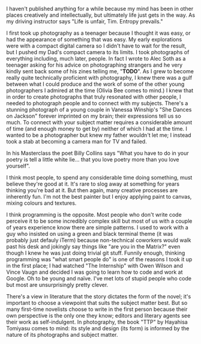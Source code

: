 I haven't published anything for a while because my mind has been in other places creatively and intellectually, but ultimately life just gets in the way. As my driving instructor says "Life is unfair, Tim. Entropy prevails."

I first took up photography as a teenager because I thought it was easy, or had the appearance of something that was easy. My early explorations were with a compact digital camera so I didn't have to wait for the result, but I pushed my Dad's compact camera to its limits. I took photographs of everything including, much later, people. In fact I wrote to Alec Soth as a teenager asking for his advice on photographing strangers and he very kindly sent back some of his zines telling me, "**TODO**". As I grew to become really quite technically proficient with photography, I knew there was a gulf between what I could produce and the work of some of the other young photographers I admired at the time (Olivia Bee comes to mind.) I knew that in order to create photographs that truly resonated with other people, I needed to photograph people and to connect with my subjects. There's a stunning photograph of a young couple in Vanessa Winship's "She Dances on Jackson" forever imprinted on my brain; their expressions tell us so much. To connect with your subject matter requires a considerable amount of time (and enough money to get by) neither of which I had at the time. I wanted to be a photographer but knew my father wouldn't let me; I instead took a stab at becoming a camera man for TV and failed.

In his Masterclass the poet Billy Collins says "What you have to do in your poetry is tell a little white lie... that you love poetry more than you love yourself".

I think most people, to spend any considerable time doing something, must believe they're good at it. It's rare to slog away at something for years thinking you're bad at it. But then again, many creative processes are inherently fun. I'm not the best painter but I enjoy applying paint to canvas, mixing colours and textures.

I think programming is the opposite. Most people who don't write code perceive it to be some incredibly complex skill but most of us with a couple of years experience know there are simple patterns. I used to work with a guy who insisted on using a green and black terminal theme (it was probably just defauly iTerm) because non-technical coworkers would walk past his desk and jokingly say things like "are you in the Matrix?" even though I knew he was just doing trivial git stuff. Funnily enough, thinking programming was "what smart people do" is one of the reasons I took it up in the first place; I had watched "The Internship" with Owen Wilson and Vince Vaugn and decided I was going to learn how to code and work at Google. Oh to be young and naïve. I've met lots of stupid people who code but most are unsurprisingly pretty clever.

There's a view in literature that the story dictates the form of the novel; it's important to choose a viewpoint that suits the subject matter best. But so many first-time novelists choose to write in the first person because their own perspective is the only one they know; editors and literary agents see their work as self-indulgent. In photography, the book "TTP" by Hayahisa Tomiyasu comes to mind: its style and design (its form) is informed by the nature of its photographs and subject matter.